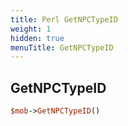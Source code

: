 ```yaml
---
title: Perl GetNPCTypeID
weight: 1
hidden: true
menuTitle: GetNPCTypeID
---
```

## GetNPCTypeID
```perl
$mob->GetNPCTypeID()
```